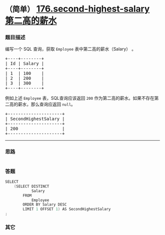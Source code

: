 # `（简单）`  [176.second-highest-salary 第二高的薪水](https://leetcode-cn.com/problems/second-highest-salary/)

### 题目描述
<p>编写一个 SQL 查询，获取 <code>Employee</code>&nbsp;表中第二高的薪水（Salary）&nbsp;。</p>

<pre>+----+--------+
| Id | Salary |
+----+--------+
| 1  | 100    |
| 2  | 200    |
| 3  | 300    |
+----+--------+
</pre>

<p>例如上述&nbsp;<code>Employee</code>&nbsp;表，SQL查询应该返回&nbsp;<code>200</code> 作为第二高的薪水。如果不存在第二高的薪水，那么查询应返回 <code>null</code>。</p>

<pre>+---------------------+
| SecondHighestSalary |
+---------------------+
| 200                 |
+---------------------+
</pre>


---
### 思路
```
```

### 答题
``` C++
SELECT
    (SELECT DISTINCT
            Salary
        FROM
            Employee
        ORDER BY Salary DESC
        LIMIT 1 OFFSET 1) AS SecondHighestSalary
;


```

### 其它
``` C++
```

